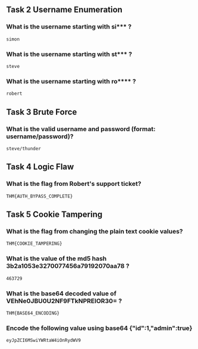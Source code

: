 ## Task 2  Username Enumeration

### What is the username starting with si*** ?
    simon

### What is the username starting with st*** ?
    steve

### What is the username starting with ro**** ?
    robert

## Task 3  Brute Force

### What is the valid username and password (format: username/password)?
    steve/thunder

## Task 4  Logic Flaw

### What is the flag from Robert's support ticket?
    THM{AUTH_BYPASS_COMPLETE}

## Task 5  Cookie Tampering

### What is the flag from changing the plain text cookie values?
    THM{COOKIE_TAMPERING}

### What is the value of the md5 hash 3b2a1053e3270077456a79192070aa78 ?
    463729

### What is the base64 decoded value of VEhNe0JBU0U2NF9FTkNPRElOR30= ?
    THM{BASE64_ENCODING}

### Encode the following value using base64 {"id":1,"admin":true}
    eyJpZCI6MSwiYWRtaW4iOnRydWV9

